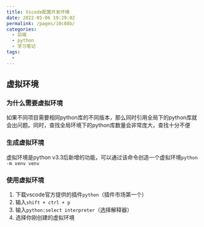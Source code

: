 ```yaml
---
title: Vscode配置开发环境
date: 2022-05-06 19:29:02
permalink: /pages/10c88b/
categories:
  - 后端
  - python
  - 学习笔记
tags:
  - 
---
```




## 虚拟环境

### 为什么需要虚拟环境

如果不同项目需要相同python库的不同版本，那么同时引用全局下的python库就会出问题。同时，查找全局环境下的python库数量会非常庞大，查找十分不便
 
### 生成虚拟环境

虚拟环境是python v3.3后新增的功能，可以通过该命令创造一个虚拟环境`python -m venv venv`

### 使用虚拟环境

1.  下载vscode官方提供的插件`python`（插件市场第一个）
2.  输入`shift + ctrl + p`
3.  输入`python:select interpreter`（选择解释器）
4.  选择你刚创建的虚拟环境


